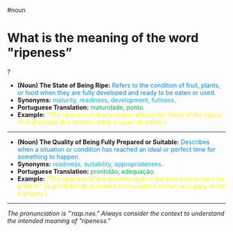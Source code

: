 #noun

# What is the meaning of the word "ripeness”
?
* **(Noun) The State of Being Ripe:** <span style="color:rgb(0, 132, 255)">Refers to the condition of fruit, plants, or food when they are fully developed and ready to be eaten or used.</span>
* **Synonyms:** <span style="color:rgb(0, 176, 240)">maturity, readiness, development, fullness.</span>
* **Portuguese Translation:** <span style="color:rgb(0, 176, 80)">maturidade, ponto.</span>
* **Example:** <span style="color:rgb(255, 255, 0)">"The ripeness of the tomatoes affects the flavor of the sauce." (A maturidade dos tomates afeta o sabor do molho.)</span>
---
* **(Noun) The Quality of Being Fully Prepared or Suitable:** <span style="color:rgb(0, 132, 255)">Describes when a situation or condition has reached an ideal or perfect time for something to happen.</span>
* **Synonyms:** <span style="color:rgb(0, 176, 240)">readiness, suitability, appropriateness.</span>
* **Portuguese Translation:** <span style="color:rgb(0, 176, 80)">prontidão, adequação.</span>
* **Example:** <span style="color:rgb(255, 255, 0)">"The ripeness of the moment made it the best time to start the project." (A prontidão do momento tornou esta a melhor hora para iniciar o projeto.)</span>
---
*The pronunciation is "ˈraɪp.nəs." Always consider the context to understand the intended meaning of "ripeness."*
<!--SR:!2025-06-18,12,270-->
